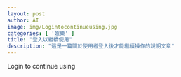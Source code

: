 ```yaml
---
layout: post
author: AI
image: img/Logintocontinueusing.jpg
categories: [ '娛樂' ]
title: "登入以繼續使用"
description: "這是一篇關於使用者登入後才能繼續操作的說明文章"
---
```

Login to continue using